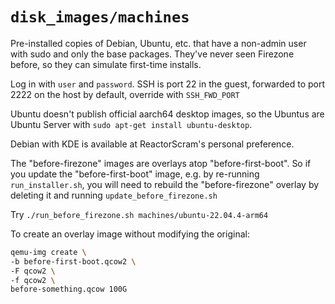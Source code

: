 # `disk_images/machines`

Pre-installed copies of Debian, Ubuntu, etc. that have a non-admin user
with sudo and only the base packages. They've never seen Firezone before,
so they can simulate first-time installs.

Log in with `user` and `password`. SSH is port 22 in the guest, forwarded to port 2222 on the host by default, override with `SSH_FWD_PORT`

Ubuntu doesn't publish official aarch64 desktop images, so the Ubuntus are
Ubuntu Server with `sudo apt-get install ubuntu-desktop`.

Debian with KDE is available at ReactorScram's personal preference.

The "before-firezone" images are overlays atop "before-first-boot".
So if you update the "before-first-boot" image, e.g. by re-running `run_installer.sh`, you will need to rebuild the "before-firezone" overlay by deleting it and running `update_before_firezone.sh`

Try `./run_before_firezone.sh machines/ubuntu-22.04.4-arm64`

To create an overlay image without modifying the original:

```bash
qemu-img create \
-b before-first-boot.qcow2 \
-F qcow2 \
-f qcow2 \
before-something.qcow 100G
```
